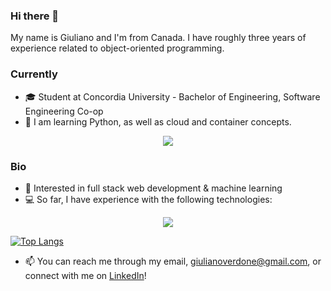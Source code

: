 ### Hi there 👋

My name is Giuliano and I'm from Canada. I have roughly three years of experience related to object-oriented programming.

### Currently

- 🎓 Student at Concordia University - Bachelor of Engineering, Software Engineering Co-op
- 🌱 I am learning Python, as well as cloud and container concepts.
<p align="center">
  <a href="https://skillicons.dev">
    <img src="https://skillicons.dev/icons?i=python,aws,docker" />
  </a>
</p>

### Bio
- 🧠 Interested in full stack web development & machine learning
- 💻 So far, I have experience with the following technologies:
<p align="center">
  <a href="Java, HTML/CSS/JS, PHP, MySql, C#, Bootsrap, Node.js, jQuery">
    <img src="https://skillicons.dev/icons?i=java,html,css,js,php,mysql,cs,bootstrap,nodejs,jquery,linux" />
  </a>
</p>

[![Top Langs](https://github-readme-stats.vercel.app/api/top-langs/?username=Verdone&layout=compact&theme=dark)](https://github.com/Verdone/github-readme-stats)

- 📫 You can reach me through my email, giulianoverdone@gmail.com, or connect with me on [LinkedIn](https://www.linkedin.com/in/giuliano-verdone-33186921b/)!
